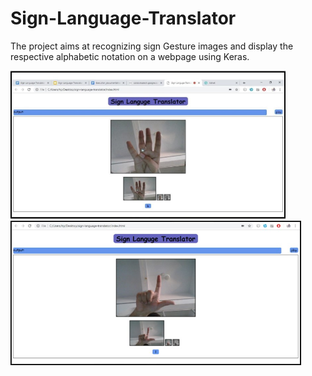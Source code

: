 # Sign-Language-Translator
The project aims at recognizing sign Gesture images and display the respective alphabetic notation on a webpage using Keras.

<div>
<img src="images/pic1.jpg" width="440">
<img src="images/pic2.jpg" width="465">
</div>
